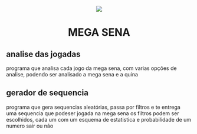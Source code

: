 <p align='center'><img src="https://user-images.githubusercontent.com/59841892/172246325-20079a3f-f798-43d9-b157-22e939ebf931.png"></p>
<h1 align="center"> MEGA SENA </h1>

## analise das jogadas

programa que analisa cada jogo da mega sena, com varias opções de analise, podendo ser analisado a mega sena e a quina

## gerador de sequencia

programa que gera sequencias aleatórias, passa por filtros e te entrega uma sequencia que podeser jogada na mega sena
os filtros podem ser escolhidos, cada um com um esquema de estatistica e probabilidade de um numero sair ou não
